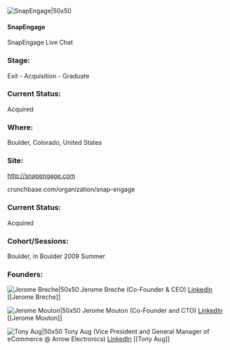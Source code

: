 

![SnapEngage|50x50](https://apimg.techstars.com/connect/images/image_files/535e/c440/38a8/9535/6700/0004/original/snap_icon_facebook.jpg)

#### SnapEngage
SnapEngage Live Chat

### Stage: 
Exit - Acquisition - Graduate 

### Current Status: 
Acquired

### Where:
Boulder, Colorado, United States

### Site:
http://snapengage.com



crunchbase.com/organization/snap-engage

### Current Status: 
Acquired

### Cohort/Sessions: 
Boulder, in Boulder 2009 Summer

### Founders: 

![Jerome Breche|50x50](http://gravatar.com/avatar/a246669741d2d7a99d57e68c30400b27.png?s=150&d=identicon) Jerome Breche (Co-Founder & CEO) [LinkedIn](https://) [[Jerome Breche]]

![Jerome Mouton|50x50](https://apimg.techstars.com/connect/images/image_files/5efc8564a36c1108c2000013/original/Jerome_Mouton.jpg) Jerome Mouton (Co-Founder and CTO) [LinkedIn](https://linkedin.com/in/jeromemouton) [[Jerome Mouton]]

![Tony Aug|50x50](http://gravatar.com/avatar/70807ae01b1b824f6eed41427a2c33a9.png?s=150&d=identicon) Tony Aug (Vice President and General Manager of eCommerce @ Arrow Electronics) [LinkedIn](https://) [[Tony Aug]]


